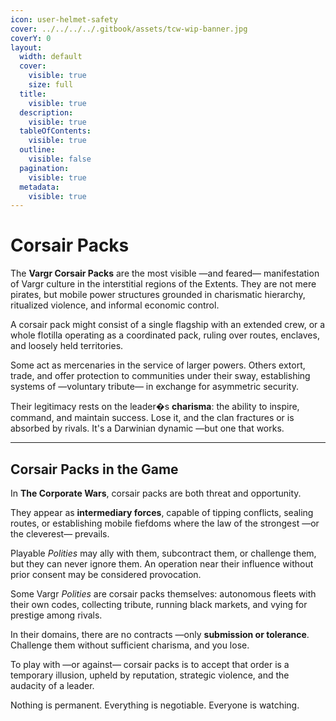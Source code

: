 ```yaml
---
icon: user-helmet-safety
cover: ../../../../.gitbook/assets/tcw-wip-banner.jpg
coverY: 0
layout:
  width: default
  cover:
    visible: true
    size: full
  title:
    visible: true
  description:
    visible: true
  tableOfContents:
    visible: true
  outline:
    visible: false
  pagination:
    visible: true
  metadata:
    visible: true
---
```


# Corsair Packs

The **Vargr Corsair Packs** are the most visible —and feared— manifestation of Vargr culture in the interstitial regions of the Extents. They are not mere pirates, but mobile power structures grounded in charismatic hierarchy, ritualized violence, and informal economic control.

A corsair pack might consist of a single flagship with an extended crew, or a whole flotilla operating as a coordinated pack, ruling over routes, enclaves, and loosely held territories.

Some act as mercenaries in the service of larger powers. Others extort, trade, and offer protection to communities under their sway, establishing systems of —voluntary tribute— in exchange for asymmetric security.

Their legitimacy rests on the leader�s **charisma**: the ability to inspire, command, and maintain success. Lose it, and the clan fractures or is absorbed by rivals. It's a Darwinian dynamic —but one that works.

***

## Corsair Packs in the Game

In **The Corporate Wars**, corsair packs are both threat and opportunity.

They appear as **intermediary forces**, capable of tipping conflicts, sealing routes, or establishing mobile fiefdoms where the law of the strongest —or the cleverest— prevails.

Playable _Polities_ may ally with them, subcontract them, or challenge them, but they can never ignore them. An operation near their influence without prior consent may be considered provocation.

Some Vargr _Polities_ are corsair packs themselves: autonomous fleets with their own codes, collecting tribute, running black markets, and vying for prestige among rivals.

In their domains, there are no contracts —only **submission or tolerance**. Challenge them without sufficient charisma, and you lose.

To play with —or against— corsair packs is to accept that order is a temporary illusion, upheld by reputation, strategic violence, and the audacity of a leader.

Nothing is permanent. Everything is negotiable. Everyone is watching.

